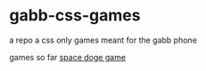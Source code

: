 # gabb-css-games
a repo a css only games meant for the gabb phone

games so far
[space doge game](https://github.com/myrccar/gabb-css-games/blob/main/dige%20the%20space%20ship.zip)
